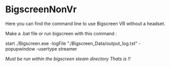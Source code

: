# BigscreenNonVr
Here you can find the command line to use Bigscreen VR without a headset.

Make a .bat file or run bigscreen with this command :

start ./Bigscreen.exe -logFile "./Bigscreen_Data/output_log.txt" -popupwindow -usertype streamer

*Must be run within the bigscreen steam directory*
*Thats is !!*
